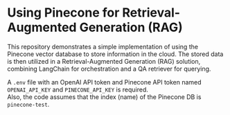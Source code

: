 # Using Pinecone for Retrieval-Augmented Generation (RAG)
This repository demonstrates a simple implementation of using the Pinecone vector database to store information in the cloud. The stored data is then utilized in a Retrieval-Augmented Generation (RAG) solution, combining LangChain for orchestration and a QA retriever for querying.

A `.env` file with an OpenAI API token and Pinecone API token named `OPENAI_API_KEY` and `PINECONE_API_KEY` is required.  
Also, the code assumes that the index (name) of the Pinecone DB is `pinecone-test`.